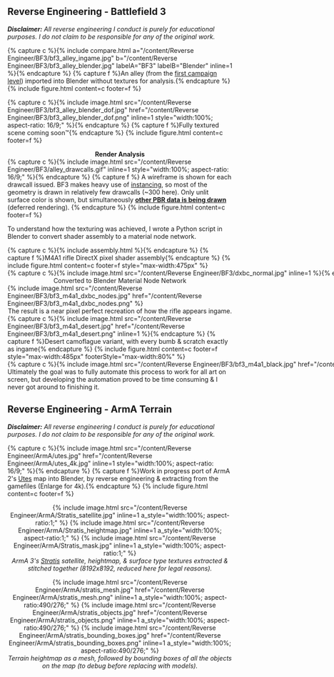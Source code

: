 <head>
	<link href="/twentytwenty/css/twentytwenty.css" rel="stylesheet" type="text/css" />
	<script src="https://code.jquery.com/jquery-3.5.1.slim.min.js" integrity="sha256-4+XzXVhsDmqanXGHaHvgh1gMQKX40OUvDEBTu8JcmNs=" crossorigin="anonymous"></script>
	<script src="/twentytwenty/js/jquery.event.move.js"></script>
	<script src="/twentytwenty/js/jquery.twentytwenty.js"></script>
	<script>$(window).on('load', function() { $(".twentytwenty-container").twentytwenty({move_with_handle_only:0, click_to_move:1}); });</script>
	<link rel="stylesheet" href="//cdnjs.cloudflare.com/ajax/libs/highlight.js/10.3.2/styles/default.min.css">
	<script src="//cdnjs.cloudflare.com/ajax/libs/highlight.js/10.3.2/highlight.min.js"></script>
	<script>hljs.initHighlightingOnLoad();</script>
    <link rel="stylesheet" href="/index.css">
</head>

## Reverse Engineering - <span class="tooltip" tip="AAA 2011 first-person-shooter game, revolutionary for its graphics at the time">Battlefield 3</span>
***Disclaimer:** All reverse engineering I conduct is purely for educational purposes. I do not claim to be responsible for any of the original work.*

{% capture c %}{% include compare.html a="/content/Reverse Engineer/BF3/bf3_alley_ingame.jpg" b="/content/Reverse Engineer/BF3/bf3_alley_blender.jpg" labelA="BF3" labelB="Blender" inline=1 %}{% endcapture %}
{% capture f %}An alley (from the <a href="https://youtu.be/HlOwEFJJBnA?t=441" title="YouTube">first campaign level</a>) imported into Blender without textures for analysis.{% endcapture %}
{% include figure.html content=c footer=f %}

{% capture c %}{% include image.html src="/content/Reverse Engineer/BF3/bf3_alley_blender_dof.jpg" href="/content/Reverse Engineer/BF3/bf3_alley_blender_dof.png" inline=1 style="width:100%; aspect-ratio: 16/9;" %}{% endcapture %}
{% capture f %}Fully textured scene coming soon™{% endcapture %}
{% include figure.html content=c footer=f %}

<center><strong>Render Analysis</strong></center>
{% capture c %}{% include image.html src="/content/Reverse Engineer/BF3/alley_drawcalls.gif" inline=1 style="width:100%; aspect-ratio: 16/9;" %}{% endcapture %}
{% capture f %}
A wireframe is shown for each <span class="tooltip" tip="Command sent to the graphics card to draw a set of triangles.">drawcall</span> issued.
BF3 makes heavy use of <span class="tooltip" tip="Drawing many copies of a mesh in one drawcall."><a href="https://docs.unity3d.com/Manual/GPUInstancing.html">instancing</a></span>, so most of the geometry is drawn in relatively few drawcalls (~300 here).
Only unlit surface color is shown, but simultaneously <strong><a href="/content/RenderDoc/render-targets.gif" title="Render Targets">other PBR data is being drawn</a></strong> (<span class="tooltip" tip="Lighting calculations are delayed until all geometry is drawn, avoiding expensive shading on hidden pixels & allowing many light sources.">deferred rendering</span>).
{% endcapture %}
{% include figure.html content=c footer=f %}

To understand how the texturing was achieved, I wrote a Python script in Blender to convert shader assembly to a material node network.
<div class="media_grid">
	<div style="max-width:100%">
		{% capture c %}{% include assembly.html %}{% endcapture %}
		{% capture f %}M4A1 rifle DirectX <span class="tooltip" tip="Code responsible for coloring every pixel on screen.">pixel shader</span> assembly{% endcapture %}
		{% include figure.html content=c footer=f style="max-width:475px" %}
	</div>
	<div style="width:max-content">
		{% capture c %}{% include image.html src="/content/Reverse Engineer/BF3/dxbc_normal.jpg" inline=1 %}{% endcapture %}
		{% capture f %}Example section responsible for reading the <span class="tooltip" tip="Texture used to aproximate the lighting of a bumpy surface.">normal map</span>{% endcapture %}
		{% include figure.html content=c footer=f style="max-width:490px" %}
	</div>
</div>

<center>Converted to Blender Material Node Network</center>
{% include image.html src="/content/Reverse Engineer/BF3/bf3_m4a1_dxbc_nodes.jpg" href="/content/Reverse Engineer/BF3/bf3_m4a1_dxbc_nodes.png" %}

<center>The result is a near pixel perfect recreation of how the rifle appears ingame.</center>
<div class="media_grid">
	<div>
		{% capture c %}{% include image.html src="/content/Reverse Engineer/BF3/bf3_m4a1_desert.jpg" href="/content/Reverse Engineer/BF3/bf3_m4a1_desert.png" inline=1 %}{% endcapture %}
		{% capture f %}Desert camoflague variant, with every bumb & scratch exactly as ingame{% endcapture %}
		{% include figure.html content=c footer=f style="max-width:485px" footerStyle="max-width:80%" %}
	</div>
	<div style="width:max-content">
		{% capture c %}{% include image.html src="/content/Reverse Engineer/BF3/bf3_m4a1_black.jpg" href="/content/Reverse Engineer/BF3/bf3_m4a1_black.png" inline=1 %}{% endcapture %}
		{% capture f %}Ordinary black variant uncovered by bypassing the desert camo part of the node network{% endcapture %}
		{% include figure.html content=c footer=f style="max-width:485px" footerStyle="max-width:80%" %}
	</div>
</div>
Ultimately the goal was to fully automate this process to work for all art on screen, but developing the automation proved to be time consuming & I never got around to finishing it.


## Reverse Engineering - ArmA Terrain
***Disclaimer:** All reverse engineering I conduct is purely for educational purposes. I do not claim to be responsible for any of the original work.*

{% capture c %}{% include image.html src="/content/Reverse Engineer/ArmA/utes.jpg" href="/content/Reverse Engineer/ArmA/utes_4k.jpg" inline=1 style="width:100%; aspect-ratio: 16/9;" %}{% endcapture %}
{% capture f %}Work in progress port of ArmA 2's <a href="https://armedassault.fandom.com/wiki/Utes">Utes</a> map into Blender, by reverse engineering & extracting from the gamefiles (Enlarge for 4k).{% endcapture %}
{% include figure.html content=c footer=f %}

<center style="margin: 1em 0 1em 0">
	<div class="picture_grid" style="grid-template-columns: auto auto auto">
		{% include image.html src="/content/Reverse Engineer/ArmA/Stratis_satellite.jpg" inline=1 a_style="width:100%; aspect-ratio:1;" %}
		{% include image.html src="/content/Reverse Engineer/ArmA/Stratis_heightmap.jpg" inline=1 a_style="width:100%; aspect-ratio:1;" %}
		{% include image.html src="/content/Reverse Engineer/ArmA/Stratis_mask.jpg" inline=1 a_style="width:100%; aspect-ratio:1;" %}
	</div>
	<figcaption style="max-width:650px"><em>ArmA 3's <a href="https://armedassault.fandom.com/wiki/Stratis#Stratis_Air_Base">Stratis</a> satellite, heightmap, & surface type textures extracted & stitched together (8192x8192, reduced here for legal reasons).</em></figcaption>
</center>

<center style="margin: 1em 0 1em 0">
	<div class="picture_grid" style="grid-template-columns: auto auto auto">
		{% include image.html src="/content/Reverse Engineer/ArmA/stratis_mesh.jpg" href="/content/Reverse Engineer/ArmA/stratis_mesh.png" inline=1 a_style="width:100%; aspect-ratio:490/276;" %}
		{% include image.html src="/content/Reverse Engineer/ArmA/stratis_objects.jpg" href="/content/Reverse Engineer/ArmA/stratis_objects.png" inline=1 a_style="width:100%; aspect-ratio:490/276;" %}
		{% include image.html src="/content/Reverse Engineer/ArmA/stratis_bounding_boxes.jpg" href="/content/Reverse Engineer/ArmA/stratis_bounding_boxes.png" inline=1 a_style="width:100%; aspect-ratio:490/276;" %}
	</div>
	<figcaption><em>Terrain heightmap as a mesh, followed by bounding boxes of all the objects on the map (to debug before replacing with models).</em></figcaption>
</center>
